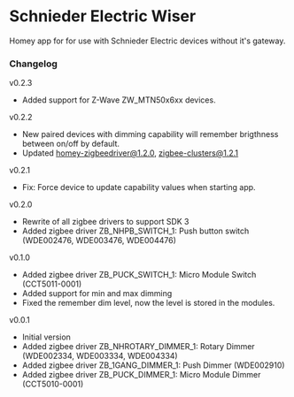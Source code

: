 # Schnieder Electric Wiser

Homey app for for use with Schnieder Electric devices without it's gateway.

### Changelog
v0.2.3
- Added support for Z-Wave ZW_MTN50x6xx devices.

v0.2.2
- New paired devices with dimming capability will remember brigthness between on/off by default.
- Updated homey-zigbeedriver@1.2.0, zigbee-clusters@1.2.1

v0.2.1
- Fix: Force device to update capability values when starting app.

v0.2.0
- Rewrite of all zigbee drivers to support SDK 3
- Added zigbee driver ZB_NHPB_SWITCH_1: Push button switch (WDE002476, WDE003476, WDE004476)

v0.1.0
- Added zigbee driver ZB_PUCK_SWITCH_1: Micro Module Switch (CCT5011-0001)
- Added support for min and max dimming
- Fixed the remember dim level, now the level is stored in the modules.

v0.0.1
- Initial version
- Added zigbee driver ZB_NHROTARY_DIMMER_1: Rotary Dimmer (WDE002334, WDE003334, WDE004334)
- Added zigbee driver ZB_1GANG_DIMMER_1: Push Dimmer (WDE002910)
- Added zigbee driver ZB_PUCK_DIMMER_1: Micro Module Dimmer (CCT5010-0001)
